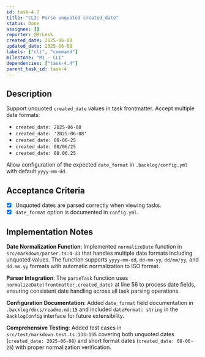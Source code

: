 ```yaml
---
id: task-4.7
title: "CLI: Parse unquoted created_date"
status: Done
assignee: []
reporter: @MrLesk
created_date: 2025-06-08
updated_date: 2025-06-08
labels: ["cli", "command"]
milestone: "M1 - CLI"
dependencies: ["task-4.4"]
parent_task_id: task-4
---
```


## Description

Support unquoted `created_date` values in task frontmatter. Accept multiple date formats:

- `created_date: 2025-06-08`
- `created_date: '2025-06-08'`
- `created_date: 08-06-25`
- `created_date: 08/06/25`
- `created_date: 08.06.25`

Allow configuration of the expected `date_format` in `.backlog/config.yml` with default `yyyy-mm-dd`.

## Acceptance Criteria

- [x] Unquoted dates are parsed correctly when viewing tasks.
- [x] `date_format` option is documented in `config.yml`.

## Implementation Notes

**Date Normalization Function**: Implemented `normalizeDate` function in `src/markdown/parser.ts:4-33` that handles multiple date formats including unquoted values. The function supports `yyyy-mm-dd`, `dd-mm-yy`, `dd/mm/yy`, and `dd.mm.yy` formats with automatic normalization to ISO format.

**Parser Integration**: The `parseTask` function uses `normalizeDate(frontmatter.created_date)` at line 56 to process date fields, ensuring consistent date handling across all task parsing operations.

**Configuration Documentation**: Added `date_format` field documentation in `.backlog/docs/readme.md:15` and included `dateFormat: string` in the `BacklogConfig` interface for future extensibility.

**Comprehensive Testing**: Added test cases in `src/test/markdown.test.ts:133-155` covering both unquoted dates (`created_date: 2025-06-08`) and short format dates (`created_date: 08-06-25`) with proper normalization verification.

